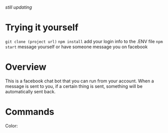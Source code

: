 *still updating*

Trying it yourself
==========
`git clone (project url)`
`npm install`
add your login info to the .ENV file
`npm start`
message yourself or have someone message you on facebook

Overview
==========

This is a facebook chat bot that you can run from your account. When a message
is sent to you, if a certain thing is sent, something will be automatically sent
back.

Commands
=========
Color: 
